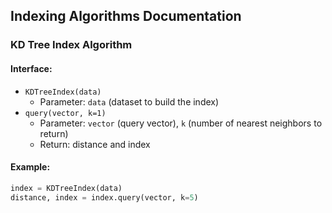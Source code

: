 
## Indexing Algorithms Documentation

### KD Tree Index Algorithm

#### Interface:
- `KDTreeIndex(data)`
  - Parameter: `data` (dataset to build the index)
- `query(vector, k=1)`
  - Parameter: `vector` (query vector), `k` (number of nearest neighbors to return)
  - Return: distance and index

#### Example:
```python
index = KDTreeIndex(data)
distance, index = index.query(vector, k=5)
```
